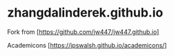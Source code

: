 # zhangdalinderek.github.io
Fork from [https://github.com/jw447/jw447.github.io]

Academicons [https://jpswalsh.github.io/academicons/]
